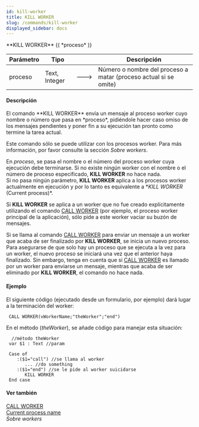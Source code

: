 ```yaml
---
id: kill-worker
title: KILL WORKER
slug: /commands/kill-worker
displayed_sidebar: docs
---
```


<!--REF #_command_.KILL WORKER.Syntax-->**KILL WORKER** {( *proceso* )}<!-- END REF-->
<!--REF #_command_.KILL WORKER.Params-->
| Parámetro | Tipo |  | Descripción |
| --- | --- | --- | --- |
| proceso | Text, Integer | &#x1F852; | Número o nombre del proceso a matar (proceso actual si se omite) |

<!-- END REF-->

#### Descripción 

<!--REF #_command_.KILL WORKER.Summary-->El comando **KILL WORKER** envía un mensaje al proceso worker cuyo nombre o número que pasa en *proceso*, pidiéndole hacer caso omiso de los mensajes pendientes y poner fin a su ejecución tan pronto como termine la tarea actual.<!-- END REF-->

Este comando sólo se puede utilizar con los procesos worker. Para más información, por favor consulte la sección *Sobre workers*.

En *proceso*, se pasa el nombre o el número del proceso worker cuya ejecución debe terminarse. Si no existe ningún worker con el nombre o el número de proceso especificado, **KILL WORKER** no hace nada.  
Si no pasa ningún parámetro, **KILL WORKER** aplica a los procesos worker actualmente en ejecución y por lo tanto es equivalente a **KILL WORKER* (Current process)*.

Si **KILL WORKER** se aplica a un worker que no fue creado explícitamente utilizando el comando [CALL WORKER](call-worker.md) (por ejemplo, el proceso worker principal de la aplicación), sólo pide a este worker vaciar su buzón de mensajes.

Si se llama al comando [CALL WORKER](call-worker.md) para enviar un mensaje a un worker que acaba de ser finalizado por **KILL WORKER**, se inicia un nuevo proceso. Para asegurarse de que solo hay un proceso que se ejecuta a la vez para un worker, el nuevo proceso se iniciará una vez que el anterior haya finalizado. Sin embargo, tenga en cuenta que si [CALL WORKER](call-worker.md) es llamado por un worker para enviarse un mensaje, mientras que acaba de ser eliminado por **KILL WORKER**, el comando no hace nada.

#### Ejemplo 

El siguiente código (ejecutado desde un formulario, por ejemplo) dará lugar a la terminación del worker:

```4d
 CALL WORKER(vWorkerName;"theWorker";"end")
```

En el método (*theWorker*), se añade código para manejar esta situación:

```4d
  //método theWorker
 var $1 : Text //param
 
 Case of
    :($1="call") //se llama al worker
       ... //do something
    :($1="end") //se le pide al worker suicidarse
       KILL WORKER
 End case
```

#### Ver también 

[CALL WORKER](call-worker.md)  
[Current process name](current-process-name.md)  
*Sobre workers*  